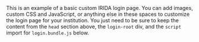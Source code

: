 <!DOCTYPE html>
<html lang="en">
  <head>
    <link rel="stylesheet" th:href="@{/dist/css/login.bundle.css}" />
    <script th:inline="javascript">
      window.PAGE = {
        BASE_URL: /*[[@{"/"}]]*/ "/"
      };
    </script>
  </head>

  <body>
    <div style="max-width: 800px; margin: auto">This is an example of a basic custom IRIDA login page.  You can add images, custom CSS and JavaScript, or anything else in these spaces to customize the login page for your institution.  You just need to be sure to keep the content from the <code>head</code> section above, the <code>login-root</code> div, and the <code>script</code> import for <code>login.bundle.js</code> below.</div>
    <div id="login-root"></div>
    <script th:src="@{/dist/js/login.bundle.js}"></script>
  </body>
</html>

